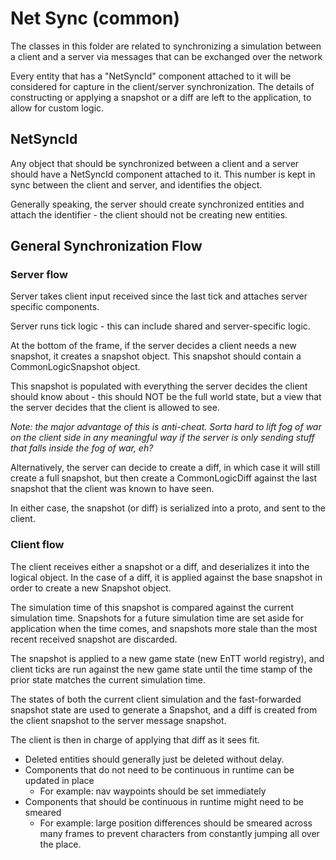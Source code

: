 # Net Sync (common)

The classes in this folder are related to synchronizing a simulation between a client
and a server via messages that can be exchanged over the network

Every entity that has a "NetSyncId" component attached to it will be considered for
capture in the client/server synchronization. The details of constructing or applying
a snapshot or a diff are left to the application, to allow for custom logic.

## NetSyncId

Any object that should be synchronized between a client and a server should have a
NetSyncId component attached to it. This number is kept in sync between the client
and server, and identifies the object.

Generally speaking, the server should create synchronized entities and attach the
identifier - the client should not be creating new entities.

## General Synchronization Flow

### Server flow

Server takes client input received since the last tick and attaches server specific
components.

Server runs tick logic - this can include shared and server-specific logic.

At the bottom of the frame, if the server decides a client needs a new snapshot, it
creates a snapshot object. This snapshot should contain a CommonLogicSnapshot object.

This snapshot is populated with everything the server decides the client should know
about - this should NOT be the full world state, but a view that the server decides
that the client is allowed to see.

_Note: the major advantage of this is anti-cheat. Sorta hard to lift fog of war on
the client side in any meaningful way if the server is only sending stuff that falls
inside the fog of war, eh?_

Alternatively, the server can decide to create a diff, in which case it will still
create a full snapshot, but then create a CommonLogicDiff against the last snapshot
that the client was known to have seen.

In either case, the snapshot (or diff) is serialized into a proto, and sent to the
client.

### Client flow

The client receives either a snapshot or a diff, and deserializes it into the logical
object. In the case of a diff, it is applied against the base snapshot in order to
create a new Snapshot object.

The simulation time of this snapshot is compared against the current simulation time.
Snapshots for a future simulation time are set aside for application when the time
comes, and snapshots more stale than the most recent received snapshot are discarded.

The snapshot is applied to a new game state (new EnTT world registry), and client
ticks are run against the new game state until the time stamp of the prior state
matches the current simulation time.

The states of both the current client simulation and the fast-forwarded snapshot
state are used to generate a Snapshot, and a diff is created from the client
snapshot to the server message snapshot.

The client is then in charge of applying that diff as it sees fit.
* Deleted entities should generally just be deleted without delay.
* Components that do not need to be continuous in runtime can be updated in place
  * For example: nav waypoints should be set immediately
* Components that should be continuous in runtime might need to be smeared
  * For example: large position differences should be smeared across many frames
    to prevent characters from constantly jumping all over the place.
